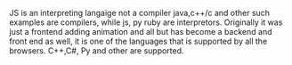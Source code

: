 JS is an interpreting langaige not a compiler java,c++/c and other such examples are compilers, while js, py ruby are interpretors.
Originally it was just a frontend adding animation and all but has become a backend and front end as well, it is one of the languages that is supported by all the browsers. C++,C#, Py and other are supported.

